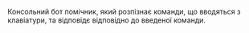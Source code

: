 Консольний бот помічник, який розпізнає команди, що вводяться з клавіатури, та відповідє відповідно до введеної команди.

